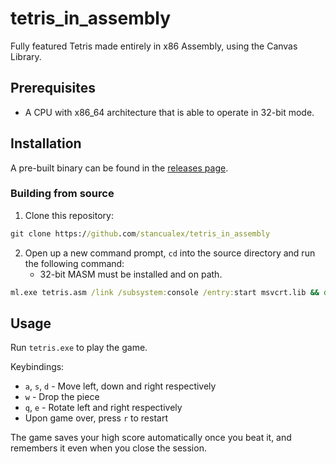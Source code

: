 # tetris_in_assembly

Fully featured Tetris made entirely in x86 Assembly, using the Canvas Library.

## Prerequisites

- A CPU with x86_64 architecture that is able to operate in 32-bit mode.

## Installation

A pre-built binary can be found in the [releases page](https://github.com/stancualex/tetris_in_assembly/releases/tag/v0.1.0).

### Building from source

1. Clone this repository:

```cmd
git clone https://github.com/stancualex/tetris_in_assembly
```

2. Open up a new command prompt, `cd` into the source directory and run the following command:
    - 32-bit MASM must be installed and on path.

```cmd
ml.exe tetris.asm /link /subsystem:console /entry:start msvcrt.lib && del *.obj *.lnk
```

## Usage

Run `tetris.exe` to play the game.

Keybindings:

- `a`, `s`, `d` - Move left, down and right respectively
- `w` - Drop the piece
- `q`, `e` - Rotate left and right respectively
- Upon game over, press `r` to restart

The game saves your high score automatically once you beat it, and remembers it even when you close the session.
